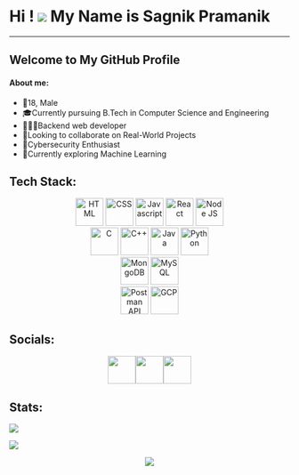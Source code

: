 # Hi ! ![][hand] My Name is Sagnik Pramanik
[hand]: https://user-images.githubusercontent.com/18350557/176309783-0785949b-9127-417c-8b55-ab5a4335074e.gif
--------------------------------------------------------------------------------------------------------------
## Welcome to My GitHub Profile

#### About me:
- 👦18, Male
- 🎓Currently pursuing B.Tech in Computer Science and Engineering
- 🧑🏽‍💻Backend web developer
- 🤝Looking to collaborate on Real-World Projects
- 🔐Cybersecurity Enthusiast
- 🤖Currently exploring Machine Learning

## Tech Stack:
<div id="tech-stack" align=center>
    <img src=https://github.com/sagnik-p/sagnik-p/assets/130753205/8a406c1c-cd8b-4fdb-8cee-2f27c71cb84d width="50" height="50" alt="HTML" />
    <img src=https://github.com/sagnik-p/sagnik-p/assets/130753205/e15fc5cf-9a47-456b-a5f9-9300ec451f33 width="50" height="50" alt="CSS" />
    <img src=https://github.com/sagnik-p/sagnik-p/assets/130753205/5f2ea1f7-e7d5-48a8-afe1-ee6598bb9b78 width="50" height="50" alt="Javascript" />
    <img src=https://github.com/sagnik-p/sagnik-p/assets/130753205/67ee652c-2d16-4a0e-bb70-10238896c0d6 width="50" height="50" alt="React" />
    <img src=https://github.com/sagnik-p/sagnik-p/assets/130753205/3582cc10-65e2-4ee4-93ed-47712c193db8 width="50" height="50" alt="Node JS" />
    <br>
    <img src=https://github.com/sagnik-p/sagnik-p/assets/130753205/f84a1178-504b-472e-8e72-fd0f2772d9ab width="50" height="50" alt="C" />
    <img src=https://github.com/sagnik-p/sagnik-p/assets/130753205/6b5994fa-54b5-4317-b3fc-6108b3fc82de width="50" height="50" alt="C++" />
    <img src=https://github.com/sagnik-p/sagnik-p/assets/130753205/ab51e791-2743-4ca5-8102-1e80638ad28c width="50" height="50" alt="Java" />
    <img src=https://github.com/sagnik-p/sagnik-p/assets/130753205/f171337e-21b2-466b-bad6-86a49b0f6192 width="50" height="50" alt="Python" />
    <br>
    <img src=https://github.com/sagnik-p/sagnik-p/assets/130753205/67e8bcc1-7330-4c9e-9faf-21fa95220fb9 width="50" height="50" alt="MongoDB" />
    <img src=https://github.com/sagnik-p/sagnik-p/assets/130753205/32388a33-3f2b-4ef3-b843-28f86e779f59 width="50" height="50" alt="MySQL" />
    <br>
    <img src=https://github.com/sagnik-p/sagnik-p/assets/130753205/9e25ddcf-54da-4498-a00f-3876dbbcf904 width="50" height="50" alt="Postman API" />
    <img src=https://github.com/sagnik-p/sagnik-p/assets/130753205/3a52d300-8975-44d9-94f8-792fa3c55eaa width="50" height="50" alt="GCP" />
</div>

## Socials:
<div align="center">
  <a href="https://www.linkedin.com/in/sagnik-pramanik-53284b272/" target="_blank" rel="noreferrer"><img src="https://img.icons8.com/cute-clipart/64/000000/linkedin.png" width="50" height="50"/></a><a href="https://twitter.com/Sagnikkkkkkkkk" target="_blank" rel="noreferrer"><img src="https://img.icons8.com/cute-clipart/64/000000/twitter.png"" width="50" height="50"  /></a><a href="mailto:sagnikpramanik95@gmail.com" target="_blank" rel="noreferrer"><img src="https://img.icons8.com/cute-clipart/64/000000/gmail.png" width="50" height="50" ></a></div>

  ## Stats:
  <a href="http://www.github.com/sagnik-p"><img src="https://github-readme-stats.vercel.app/api?username=sagnik-p&text_color=ffffff&show_icons=true&bg_color=000000&hide=stars&include_all_commits=true&count_private=true&hide_border=true">
  <!---
  <img src="https://github-readme-stats.vercel.app/api?username=sagnik-p&text_color=777777&show_icons=true&bg_color=00000000&hide=stars&include_all_commits=true&count_private=true&hide_border=true#gh-light-mode-only"></a>
  -->
  <!---
  <td><img src="https://github-readme-stats.vercel.app/api/top-langs?username=sagnik-p&show_icons=true&locale=en&layout=compact" />
  -->
  <a href="http://www.github.com/sagnik-p"><img src="https://github-readme-streak-stats.herokuapp.com/?user=sagnik-p&stroke=999999&background=000000&ring=059826&fire=0891b2&currStreakNum=000000&currStreakLabel=0891b2&sideNums=ffffff&sideLabels=ffffff&dates=ffffff&hide_border=true" />
  <!---
  <img src="https://github-readme-streak-stats.herokuapp.com/?user=sagnik-p&stroke=000000&background=00000000&ring=059826&fire=0891b2&currStreakNum=000000&currStreakLabel=0891b2&sideNums=000000&sideLabels=000000&dates=000000&hide_border=true#gh-light-mode-only" />
  -->
  </a>


<p align="center" width="100%">
  <img src="https://capsule-render.vercel.app/api?type=waving&color=gradient&height=150&width=100%&section=footer&text=Thank%20You%20For%20Visiting"/>
  

</p>
